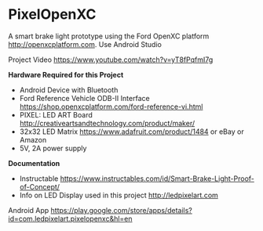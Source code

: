 # PixelOpenXC
A smart brake light prototype using the Ford OpenXC platform http://openxcplatform.com. Use Android Studio

Project Video https://www.youtube.com/watch?v=yT8fPqfmI7g

__Hardware Required for this Project__
* Android Device with Bluetooth
* Ford Reference Vehicle ODB-II Interface https://shop.openxcplatform.com/ford-reference-vi.html
* PIXEL: LED ART Board http://creativeartsandtechnology.com/product/maker/
* 32x32 LED Matrix https://www.adafruit.com/product/1484 or eBay or Amazon
* 5V, 2A power supply

__Documentation__
* Instructable https://www.instructables.com/id/Smart-Brake-Light-Proof-of-Concept/
* Info on LED Display used in this project http://ledpixelart.com

Android App https://play.google.com/store/apps/details?id=com.ledpixelart.pixelopenxc&hl=en

